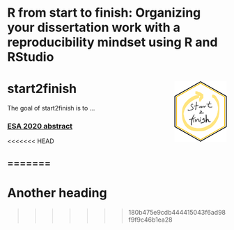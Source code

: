 
# R from start to finish: Organizing your dissertation work with a reproducibility mindset using R and RStudio

# start2finish <img src="images/start2finish.png" align="right" height="139" />

The goal of start2finish is to ...

### [ESA 2020 abstract](https://eco.confex.com/eco/2020/meetingapp.cgi/Paper/86703)

<<<<<<< HEAD

=======
---
# Another heading
>>>>>>> 180b475e9cdb444415043f6ad98f9f9c46b1ea28

